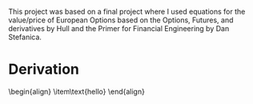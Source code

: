 
This project was based on a final project where I used equations for the value/price of European Options based on the Options, Futures, and derivatives by Hull and the Primer for Financial Engineering by Dan Stefanica.

# Derivation
\begin{align}
  \item\text{hello}
\end{align}

